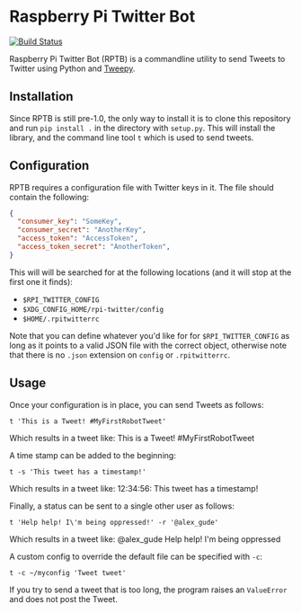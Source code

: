 # Raspberry Pi Twitter Bot

[![Build Status](https://travis-ci.org/agude/raspberry-pi-twitter-bot.svg?branch=master)](https://travis-ci.org/agude/raspberry-pi-twitter-bot)

Raspberry Pi Twitter Bot (RPTB) is a commandline utility to send Tweets to
Twitter using Python and [Tweepy](https://github.com/tweepy/tweepy).

## Installation

Since RPTB is still pre-1.0, the only way to install it is to clone this
repository and run `pip install .` in the directory with `setup.py`. This will
install the library, and the command line tool `t` which is used to send
tweets.

## Configuration

RPTB requires a configuration file with Twitter keys in it. The file should
contain the following:

```json
{
  "consumer_key": "SomeKey",
  "consumer_secret": "AnotherKey",
  "access_token": "AccessToken",
  "access_token_secret": "AnotherToken",
}
```

This will will be searched for at the following locations (and it will stop at
the first one it finds):

- `$RPI_TWITTER_CONFIG`
- `$XDG_CONFIG_HOME/rpi-twitter/config`
- `$HOME/.rpitwitterrc`

Note that you can define whatever you'd like for for `$RPI_TWITTER_CONFIG` as
long as it points to a valid JSON file with the correct object, otherwise note
that there is no `.json` extension on `config` or `.rpitwitterrc`.

## Usage

Once your configuration is in place, you can send Tweets as follows:

`t 'This is a Tweet! #MyFirstRobotTweet'`

Which results in a tweet like: This is a Tweet! #MyFirstRobotTweet

A time stamp can be added to the beginning:

`t -s 'This tweet has a timestamp!'`

Which results in a tweet like: 12:34:56: This tweet has a timestamp!

Finally, a status can be sent to a single other user as follows:

`t 'Help help! I\'m being oppressed!' -r '@alex_gude'`

Which results in a tweet like: @alex_gude Help help! I'm being oppressed

A custom config to override the default file can be specified with `-c`:

`t -c ~/myconfig 'Tweet tweet'`

If you try to send a tweet that is too long, the program raises an
`ValueError` and does not post the Tweet.
